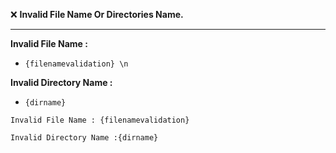 ❌ <b>Invalid File Name Or Directories Name.</b>

<hr>

<b>Invalid File Name : </b>
- `{filenamevalidation} \n`

<b>Invalid Directory Name :</b>
- `{dirname}`

```
Invalid File Name : {filenamevalidation}

Invalid Directory Name :{dirname}

```